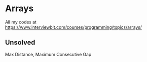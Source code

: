 # Arrays
All my codes at https://www.interviewbit.com/courses/programming/topics/arrays/

## Unsolved
Max Distance, Maximum Consecutive Gap
